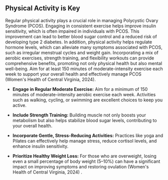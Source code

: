 ## Physical Activity is Key

Regular physical activity plays a crucial role in managing Polycystic Ovary Syndrome (PCOS). Engaging in consistent exercise helps improve insulin sensitivity, which is often impaired in individuals with PCOS. This improvement can lead to better blood sugar control and a reduced risk of developing type 2 diabetes. In addition, physical activity helps regulate hormone levels, which can alleviate many symptoms associated with PCOS, such as irregular menstrual cycles and weight gain. Incorporating a mix of aerobic exercises, strength training, and flexibility workouts can provide comprehensive benefits, promoting not only physical health but also mental well-being. Aim for at least 150 minutes of moderate-intensity exercise each week to support your overall health and effectively manage PCOS (Women's Health of Central Virginia, 2024).

- **Engage in Regular Moderate Exercise:** Aim for a minimum of 150 minutes of moderate-intensity aerobic exercise each week. Activities such as walking, cycling, or swimming are excellent choices to keep you active.

- **Include Strength Training:** Building muscle not only boosts your metabolism but also helps stabilize blood sugar levels, contributing to your overall health.

- **Incorporate Gentle, Stress-Reducing Activities:** Practices like yoga and Pilates can effectively help manage stress, reduce cortisol levels, and enhance insulin sensitivity.

- **Prioritize Healthy Weight Loss:** For those who are overweight, losing even a small percentage of body weight (5–10%) can have a significant impact on improving symptoms and restoring ovulation (Women's Health of Central Virginia, 2024)  .